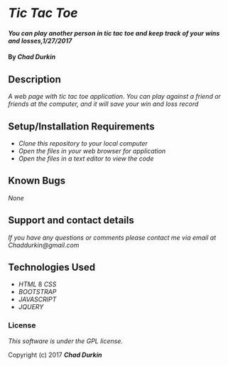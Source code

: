 # _Tic Tac Toe_

#### _You can play another person in tic tac toe and keep track of your wins and losses,1/27/2017_

#### By _**Chad Durkin**_

## Description

_A web page with tic tac toe application. You can play against a friend or friends at the computer, and it will save your win and loss record_

## Setup/Installation Requirements

* _Clone this repository to your local computer_
* _Open the files in your web browser for application_
* _Open the files in a text editor to view the code_

## Known Bugs

_None_

## Support and contact details

_If you have any questions or comments please contact me via email at Chaddurkin@gmail.com_

## Technologies Used

* _HTML_
8 _CSS_
* _BOOTSTRAP_
* _JAVASCRIPT_
* _JQUERY_

### License

*This software is under the GPL license.*

Copyright (c) 2017 **_Chad Durkin_**
